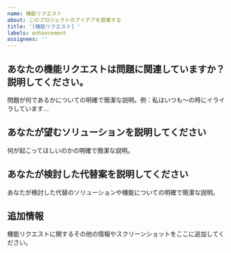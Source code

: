 ```yaml
---
name: 機能リクエスト
about: このプロジェクトのアイデアを提案する
title: '[機能リクエスト] '
labels: enhancement
assignees: ''
---
```


## あなたの機能リクエストは問題に関連していますか？説明してください。

問題が何であるかについての明確で簡潔な説明。例：私はいつも〜の時にイライラしています...

## あなたが望むソリューションを説明してください

何が起こってほしいのかの明確で簡潔な説明。

## あなたが検討した代替案を説明してください

あなたが検討した代替のソリューションや機能についての明確で簡潔な説明。

## 追加情報

機能リクエストに関するその他の情報やスクリーンショットをここに追加してください。
